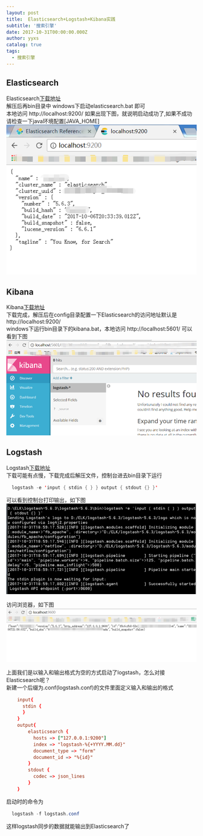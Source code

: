 ```yaml
---
layout: post
title:  Elasticsearch+Logstash+Kibana实践
subtitle: '搜索引擎'
date: 2017-10-31T00:00:00.000Z
author: yyxs
catalog: true
tags:
  - 搜索引擎
---
```


## Elasticsearch

Elasticsearch[下载地址](https://www.elastic.co/guide/en/elasticsearch/reference/current/index.html)  
解压后再bin目录中 windows下启动elasticsearch.bat 即可  
本地访问 http://localhost:9200/ 如果出现下图，就说明启动成功了,如果不成功请检查一下java环境配置[JAVA_HOME]
![avatar](/img/elastic-9200.png)  

## Kibana

Kibana[下载地址](https://www.elastic.co/guide/en/kibana/current/index.html)  
下载完成，解压后在config目录配置一下Elasticsearch的访问地址默认是http://localhost:9200/  
windows下运行bin目录下的kibana.bat，本地访问  http://localhost:5601/ 可以看到下图  
![avatar](/img/kibana-5601.png)  


## Logstash

Logstash[下载地址](https://www.elastic.co/guide/en/logstash/current/index.html)  
下载可能有点慢，下载完成后解压文件，控制台进去bin目录下运行  
```java
  logstash -e 'input { stdin { } } output { stdout {} }'
```
可以看到控制台打印输出，如下图  
![avatar](/img/logstash-9600.png)  

访问浏览器，如下图  
![avatar](/img/logstash-1.png)  

上面我们是以输入和输出格式为空的方式启动了logstash，怎么对接Elasticsearch呢？  
新建一个后缀为.conf(logstash.conf)的文件里面定义输入和输出的格式  
```conf
    input{  
      stdin {  
      }  
    }  
    output{  
        elasticsearch {  
          hosts => ["127.0.0.1:9200"]  
          index => "logstash-%{+YYYY.MM.dd}"  
          document_type => "form"  
          document_id => "%{id}"  
        }  
        stdout {  
          codec => json_lines  
        }  
    } 
```
启动时的命令为  
```java
  logstash -f logstash.conf
```
这样logstash同步的数据就能输出到Elasticsearch了  




